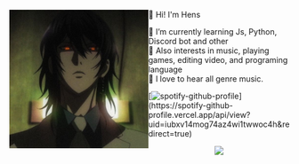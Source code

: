 <p float="left">
  <img src='pic.jpg' width='250' align="left">
  <p float="left">

  👋 Hi! I'm Hens <br>
 
  📕 I’m currently learning Js, Python, Discord bot and other<br>
  💜 Also interests in music, playing games, editing video, and programing language<br>
  🎵 I love to hear all genre music.<br>

  [![spotify-github-profile](https://spotify-github-profile.vercel.app/api/view?uid=iubxv14mog74az4wi1twwoc4h&cover_image=true&theme=compact)](https://spotify-github-     profile.vercel.app/api/view?uid=iubxv14mog74az4wi1twwoc4h&redirect=true)
  <br>

  <!-- Footer -->
  <p  align="center">
<img src="https://raw.githubusercontent.com/bornmay/bornmay/Update/svg/Bottom.svg">
</p>
